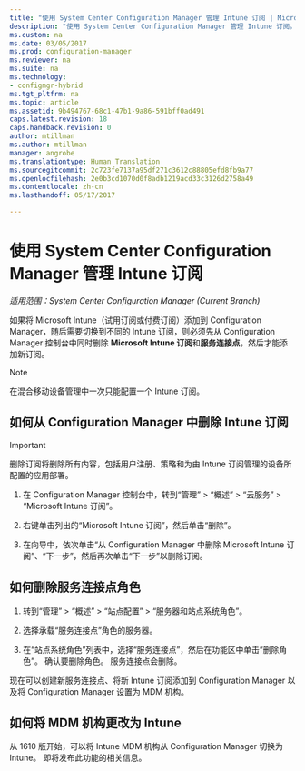 ```yaml
---
title: "使用 System Center Configuration Manager 管理 Intune 订阅 | Microsoft Docs"
description: "使用 System Center Configuration Manager 管理 Intune 订阅。"
ms.custom: na
ms.date: 03/05/2017
ms.prod: configuration-manager
ms.reviewer: na
ms.suite: na
ms.technology:
- configmgr-hybrid
ms.tgt_pltfrm: na
ms.topic: article
ms.assetid: 9b494767-68c1-47b1-9a86-591bff0ad491
caps.latest.revision: 18
caps.handback.revision: 0
author: mtillman
ms.author: mtillman
manager: angrobe
ms.translationtype: Human Translation
ms.sourcegitcommit: 2c723fe7137a95df271c3612c88805efd8fb9a77
ms.openlocfilehash: 2e0b3cd1070d0f8adb1219acd33c3126d2758a49
ms.contentlocale: zh-cn
ms.lasthandoff: 05/17/2017

---
```

# <a name="manage-an-intune-subscription-associated-with-system-center-configuration-manager"></a>使用 System Center Configuration Manager 管理 Intune 订阅

*适用范围：System Center Configuration Manager (Current Branch)*

如果将 Microsoft Intune（试用订阅或付费订阅）添加到 Configuration Manager，随后需要切换到不同的 Intune 订阅，则必须先从 Configuration Manager 控制台中同时删除 **Microsoft Intune 订阅**和**服务连接点**，然后才能添加新订阅。

> [!NOTE]
> 在混合移动设备管理中一次只能配置一个 Intune 订阅。

## <a name="how-to-delete-an-intune-subscription-from-configuration-manager"></a>如何从 Configuration Manager 中删除 Intune 订阅

> [!IMPORTANT]
>  删除订阅将删除所有内容，包括用户注册、策略和为由 Intune 订阅管理的设备所配置的应用部署。

1.  在 Configuration Manager 控制台中，转到“管理” > “概述” > “云服务” > “Microsoft Intune 订阅”。

2.  右键单击列出的“Microsoft Intune 订阅”，然后单击“删除”。

3.   在向导中，依次单击“从 Configuration Manager 中删除 Microsoft Intune 订阅”、“下一步”，然后再次单击“下一步”以删除订阅。


## <a name="how-to-remove-the-service-connection-point-role"></a>如何删除服务连接点角色

1.  转到“管理” > “概述” > “站点配置” > “服务器和站点系统角色”。

2.  选择承载“服务连接点”角色的服务器。

3.  在“站点系统角色”列表中，选择“服务连接点”，然后在功能区中单击“删除角色”。 确认要删除角色。 服务连接点会删除。

现在可以创建新服务连接点、将新 Intune 订阅添加到 Configuration Manager 以及将 Configuration Manager 设置为 MDM 机构。

## <a name="how-to-change-mdm-authority-to-intune"></a>如何将 MDM 机构更改为 Intune

从 1610 版开始，可以将 Intune MDM 机构从 Configuration Manager 切换为 Intune。 即将发布此功能的相关信息。

